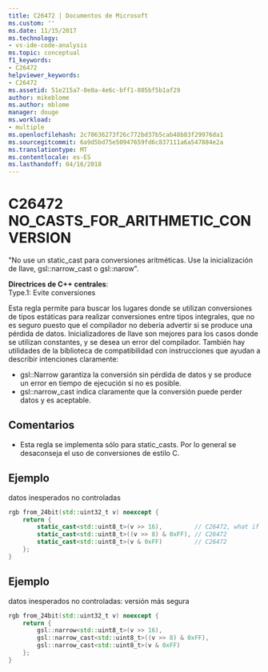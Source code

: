 ```yaml
---
title: C26472 | Documentos de Microsoft
ms.custom: ''
ms.date: 11/15/2017
ms.technology:
- vs-ide-code-analysis
ms.topic: conceptual
f1_keywords:
- C26472
helpviewer_keywords:
- C26472
ms.assetid: 51e215a7-0e0a-4e6c-bff1-805bf5b1af29
author: mikeblome
ms.author: mblome
manager: douge
ms.workload:
- multiple
ms.openlocfilehash: 2c70636273f26c772bd37b5cab48b83f29976da1
ms.sourcegitcommit: 6a9d5bd75e50947659fd6c837111a6a547884e2a
ms.translationtype: MT
ms.contentlocale: es-ES
ms.lasthandoff: 04/16/2018
---
```

# <a name="c26472-nocastsforarithmeticconversion"></a>C26472 NO_CASTS_FOR_ARITHMETIC_CONVERSION
"No use un static_cast para conversiones aritméticas. Use la inicialización de llave, gsl::narrow_cast o gsl::narow".

**Directrices de C++ centrales**:   
Type.1: Evite conversiones

Esta regla permite para buscar los lugares donde se utilizan conversiones de tipos estáticas para realizar conversiones entre tipos integrales, que no es seguro puesto que el compilador no debería advertir si se produce una pérdida de datos. Inicializadores de llave son mejores para los casos donde se utilizan constantes, y se desea un error del compilador. También hay utilidades de la biblioteca de compatibilidad con instrucciones que ayudan a describir intenciones claramente:
-   gsl::Narrow garantiza la conversión sin pérdida de datos y se produce un error en tiempo de ejecución si no es posible.
-   gsl::narrow_cast indica claramente que la conversión puede perder datos y es aceptable.

## <a name="remarks"></a>Comentarios    
 -  Esta regla se implementa sólo para static_casts. Por lo general se desaconseja el uso de conversiones de estilo C.
## <a name="example"></a>Ejemplo 
datos inesperados no controladas

```cpp
rgb from_24bit(std::uint32_t v) noexcept {
    return {
        static_cast<std::uint8_t>(v >> 16),         // C26472, what if top byte is non-zero?
        static_cast<std::uint8_t>((v >> 8) & 0xFF), // C26472
        static_cast<std::uint8_t>(v & 0xFF)         // C26472
    };
}
```

## <a name="example"></a>Ejemplo 
datos inesperados no controladas: versión más segura

```cpp
rgb from_24bit(std::uint32_t v) noexcept {
    return {
        gsl::narrow<std::uint8_t>(v >> 16),
        gsl::narrow_cast<std::uint8_t>((v >> 8) & 0xFF),
        gsl::narrow_cast<std::uint8_t>(v & 0xFF)
    };
}
```

